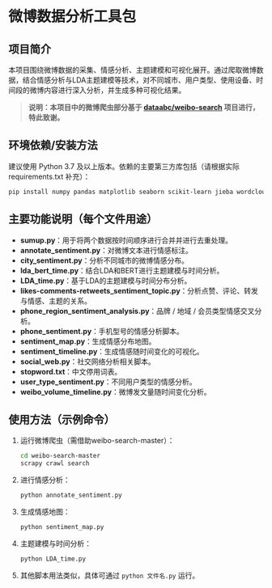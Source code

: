 # 微博数据分析工具包

## 项目简介

本项目围绕微博数据的采集、情感分析、主题建模和可视化展开。通过爬取微博数据，结合情感分析与LDA主题建模等技术，对不同城市、用户类型、使用设备、时间段的微博内容进行深入分析，并生成多种可视化结果。

> **说明：本项目中的微博爬虫部分基于 [dataabc/weibo-search](https://github.com/dataabc/weibo-search) 项目进行，特此致谢。**

## 环境依赖/安装方法

建议使用 Python 3.7 及以上版本。依赖的主要第三方库包括（请根据实际 requirements.txt 补充）：

```bash
pip install numpy pandas matplotlib seaborn scikit-learn jieba wordcloud scrapy
```

## 主要功能说明（每个文件用途）

- **sumup.py**：用于将两个数据按时间顺序进行合并并进行去重处理。
- **annotate_sentiment.py**：对微博文本进行情感标注。
- **city_sentiment.py**：分析不同城市的微博情感分布。
- **lda_bert_time.py**：结合LDA和BERT进行主题建模与时间分析。
- **LDA_time.py**：基于LDA的主题建模与时间分布分析。
- **likes-comments-retweets_sentiment_topic.py**：分析点赞、评论、转发与情感、主题的关系。
- **phone_region_sentiment_analysis.py**：品牌 / 地域 / 会员类型情感交叉分析。
- **phone_sentiment.py**：手机型号的情感分析脚本。
- **sentiment_map.py**：生成情感分布地图。
- **sentiment_timeline.py**：生成情感随时间变化的可视化。
- **social_web.py**：社交网络分析相关脚本。
- **stopword.txt**：中文停用词表。
- **user_type_sentiment.py**：不同用户类型的情感分析。
- **weibo_volume_timeline.py**：微博发文量随时间变化分析。

## 使用方法（示例命令）

1. 运行微博爬虫（需借助weibo-search-master）：

   ```bash
   cd weibo-search-master
   scrapy crawl search
   ```

2. 进行情感分析：

   ```bash
   python annotate_sentiment.py
   ```

3. 生成情感地图：

   ```bash
   python sentiment_map.py
   ```

4. 主题建模与时间分析：

   ```bash
   python LDA_time.py
   ```

5. 其他脚本用法类似，具体可通过 `python 文件名.py` 运行。

